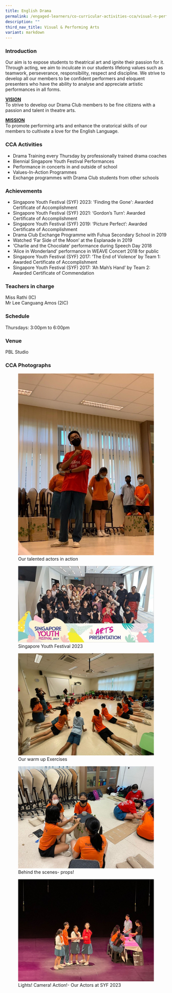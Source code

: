 ```yaml
---
title: English Drama
permalink: /engaged-learners/co-curricular-activities-cca/visual-n-performing-arts/english-drama/
description: ""
third_nav_title: Visual & Performing Arts
variant: markdown
---
```

### Introduction

Our aim is to expose students to theatrical art and ignite their passion for it. Through acting, we aim to inculcate in our students lifelong values such as teamwork, perseverance, responsibility, respect and discipline. We strive to develop all our members to be confident performers and eloquent presenters who have the ability to analyse and appreciate artistic performances in all forms.  
  
<u><strong> VISION </strong></u><br>
To strive to develop our Drama Club members to be fine citizens with a passion and talent in theatre arts.

<u><strong> MISSION </strong></u><br>
To promote performing arts and enhance the oratorical skills of our members to cultivate a love for the English Language.

### CCA Activities

*   Drama Training every Thursday by professionally trained drama coaches
*   Biennial Singapore Youth Festival Performances
*   Performance in concerts in and outside of school
*   Values-In-Action Programmes
*   Exchange programmes with Drama Club students from other schools

### Achievements

*   Singapore Youth Festival (SYF) 2023: 'Finding the Gone': Awarded Certificate of Accomplishment
*   Singapore Youth Festival (SYF) 2021: ‘Gordon’s Turn’: Awarded Certificate of Accomplishment
*   Singapore Youth Festival (SYF) 2019: ‘Picture Perfect’: Awarded Certificate of Accomplishment
*   Drama Club Exchange Programme with Fuhua Secondary School in 2019
*   Watched ‘Far Side of the Moon’ at the Esplanade in 2019
*   ‘Charlie and the Chocolate’ performance during Speech Day 2018
*   ‘Alice in Wonderland’ performance in WEAVE Concert 2018 for public
*   Singapore Youth Festival (SYF) 2017: ‘The End of Violence’ by Team 1: Awarded Certificate of Accomplishment
*   Singapore Youth Festival (SYF) 2017: ‘Ah Mah’s Hand’ by Team 2: Awarded Certificate of Commendation

### Teachers in charge

Miss Rathi (IC)<br>
Mr Lee Canguang Amos (2IC)

### Schedule

Thursdays: 3:00pm to 6:00pm <br>


### Venue

PBL Studio

### CCA Photographs

<figure>  
<img src="/images/English%20Drama-1.jpg">  
<figcaption> Our talented actors in action </figcaption>  
</figure>

<figure>  
<img src="/images/02__SYF_2023.jpeg">  
<figcaption> Singapore Youth Festival 2023 </figcaption>  
</figure>

<figure>  
<img src="/images/English%20Drama-3.jpg">  
<figcaption> Our warm up Exercises </figcaption>  
</figure>

<figure>  
<img src="/images/English%20Drama-4.jpg">  
<figcaption> Behind the scenes- props! </figcaption>  
</figure>

<figure>  
<img src="/images/04__SYF_2023.jpeg">  
<figcaption> Lights! Camera! Action!- Our Actors at SYF 2023 </figcaption>  
</figure>